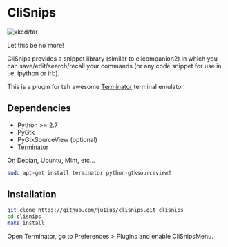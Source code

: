 CliSnips
========

![xkcd/tar](http://imgs.xkcd.com/comics/tar.png)

Let this be no more!

CliSnips provides a snippet library (similar to clicompanion2) in which you can save/edit/search/recall
your commands (or any code snippet for use in i.e. ipython or irb).

This is a plugin for teh awesome [Terminator](http://gnometerminator.blogspot.fr/p/introduction.html) terminal emulator.


## Dependencies

 * Python >= 2.7
 * PyGtk
 * PyGtkSourceView (optional)
 * [Terminator](http://gnometerminator.blogspot.fr/p/introduction.html)

On Debian, Ubuntu, Mint, etc... 
```sh
sudo apt-get install terminator python-gtksourceview2
```


## Installation

```sh
git clone https://github.com/ju1ius/clisnips.git clisnips
cd clisnips
make install
```

Open Terminator, go to Preferences > Plugins and enable CliSnipsMenu.
